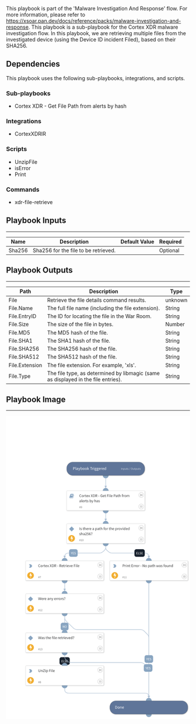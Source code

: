 This playbook is part of the 'Malware Investigation And Response' flow. For more information, please refer to https://xsoar.pan.dev/docs/reference/packs/malware-investigation-and-response.
This playbook is a sub-playbook for the Cortex XDR malware investigation flow. In this playbook, we are retrieving multiple files from the investigated device (using the Device ID incident Filed), based on their SHA256.

## Dependencies
This playbook uses the following sub-playbooks, integrations, and scripts.

### Sub-playbooks
* Cortex XDR - Get File Path from alerts by hash

### Integrations
* CortexXDRIR

### Scripts
* UnzipFile
* isError
* Print

### Commands
* xdr-file-retrieve

## Playbook Inputs
---

| **Name** | **Description** | **Default Value** | **Required** |
| --- | --- | --- | --- |
| Sha256 | Sha256 for the file to be retrieved. |  | Optional |

## Playbook Outputs
---

| **Path** | **Description** | **Type** |
| --- | --- | --- |
| File | Retrieve the file details command results. | unknown |
| File.Name | The full file name \(including the file extension\). | String |
| File.EntryID | The ID for locating the file in the War Room. | String |
| File.Size | The size of the file in bytes. | Number |
| File.MD5 | The MD5 hash of the file. | String |
| File.SHA1 | The SHA1 hash of the file. | String |
| File.SHA256 | The SHA256 hash of the file. | String |
| File.SHA512 | The SHA512 hash of the file. | String |
| File.Extension | The file extension. For example, 'xls'. | String |
| File.Type | The file type, as determined by libmagic \(same as displayed in the file entries\). | String |

## Playbook Image
---
![Cortex XDR - Retrieve File by sha256](../doc_files/Cortex_XDR_-_Retrieve_File_by_sha256.png)
